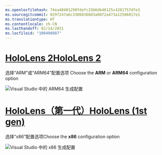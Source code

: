 ```yaml
---
ms.openlocfilehash: 74ea48401290fdefc23b6db46125c4281757dfe3
ms.sourcegitcommit: 029f247a6c33068360d3a06f2a473a12586017e1
ms.translationtype: HT
ms.contentlocale: zh-CN
ms.lasthandoff: 02/14/2021
ms.locfileid: "100496087"
---
```

# <a name="hololens-2"></a>[<span data-ttu-id="6c223-101">HoloLens 2</span><span class="sxs-lookup"><span data-stu-id="6c223-101">HoloLens 2</span></span>](#tab/hl2)

<span data-ttu-id="6c223-102">选择“ARM”或“ARM64”配置选项 </span><span class="sxs-lookup"><span data-stu-id="6c223-102">Choose the **ARM** or **ARM64** configuration option</span></span>

![Visual Studio 中的 ARM64 生成配置](../images/arm64setting.png)

# <a name="hololens-1st-gen"></a>[<span data-ttu-id="6c223-104">HoloLens（第一代）</span><span class="sxs-lookup"><span data-stu-id="6c223-104">HoloLens (1st gen)</span></span>](#tab/hl)

<span data-ttu-id="6c223-105">选择“x86”配置选项</span><span class="sxs-lookup"><span data-stu-id="6c223-105">Choose the **x86** configuration option</span></span>

![Visual Studio 中的 x86 生成配置](../images/x86setting.png)